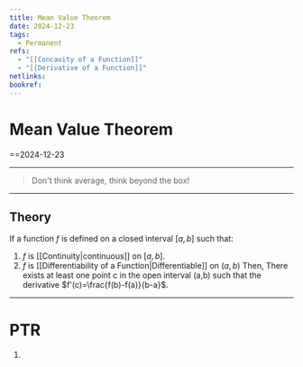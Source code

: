 ```yaml
---
title: Mean Value Theorem
date: 2024-12-23
tags:
  - Permanent
refs:
  - "[[Concavity of a Function]]"
  - "[[Derivative of a Function]]"
netlinks: 
bookref:
---
```

# Mean Value Theorem
==2024-12-23

---
> Don't think average, think beyond the box!
---
## Theory
If a function $f$ is defined on a closed interval $[a,b]$ such that:
1. $f$ is [[Continuity|continuous]] on $[a,b]$.
2. $f$ is [[Differentiability of a Function|Differentiable]] on $(a,b)$
Then, There exists at least one point c in the open interval (a,b) such that the derivative $f'(c)=\frac{f(b)-f(a)}{b-a}$.

---
# PTR

1. 